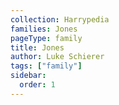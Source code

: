```yaml
---
collection: Harrypedia
families: Jones
pageType: family
title: Jones
author: Luke Schierer
tags: ["family"]
sidebar:
  order: 1
---
```

